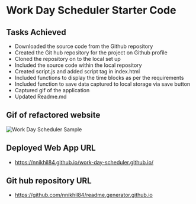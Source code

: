 # Work Day Scheduler Starter Code

## Tasks Achieved
* Downloaded the source code from the Github repository
* Created the Git hub repository for the project on Github profile
* Cloned the repository on to the local set up
* Included the source code within the local repository
* Created script.js and added script tag in index.html 
* Included functions to display the time blocks as per the requirements
* Included function to save data captured to local storage via save button
* Captured gif of the application
* Updated Readme.md

## Gif of refactored website
![Work Day Scheduler Sample](/assets/images/work-day-scheduler.gif)

## Deployed Web App URL

* https://nnikhil84.github.io/work-day-scheduler.github.io/

## Git hub repository URL

* https://github.com/nnikhil84/readme.generator.github.io